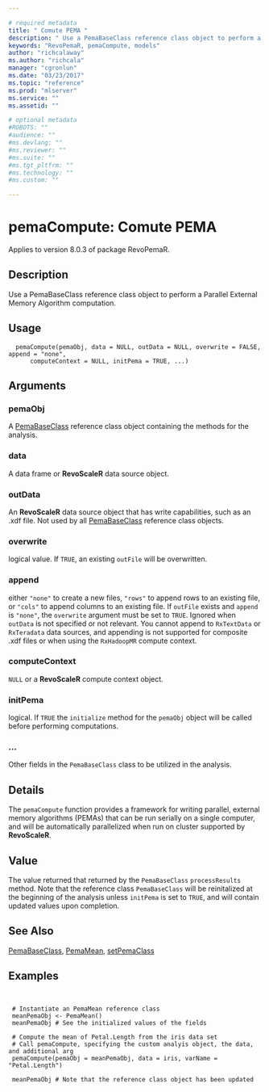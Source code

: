```yaml
--- 

# required metadata 
title: " Comute PEMA " 
description: " Use a PemaBaseClass reference class object to perform a Parallel External Memory Algorithm computation. " 
keywords: "RevoPemaR, pemaCompute, models" 
author: "richcalaway"
ms.author: "richcala" 
manager: "cgronlun" 
ms.date: "03/23/2017" 
ms.topic: "reference" 
ms.prod: "mlserver" 
ms.service: "" 
ms.assetid: "" 

# optional metadata 
#ROBOTS: "" 
#audience: "" 
#ms.devlang: "" 
#ms.reviewer: "" 
#ms.suite: "" 
#ms.tgt_pltfrm: "" 
#ms.technology: "" 
#ms.custom: "" 

--- 
```



 # pemaCompute:  Comute PEMA 

 Applies to version 8.0.3 of package RevoPemaR.

 ## Description

Use a PemaBaseClass reference class object to perform a Parallel External Memory Algorithm computation.


 ## Usage

```   
  pemaCompute(pemaObj, data = NULL, outData = NULL, overwrite = FALSE, append = "none",
      computeContext = NULL, initPema = TRUE, ...)

```

 ## Arguments



 ### pemaObj
  A [PemaBaseClass](pemabaseclass.md) reference class object containing the methods for the analysis.  


 ### data
  A data frame or **RevoScaleR** data source object.  


 ### outData
  An **RevoScaleR** data source object that has write capabilities, such as an .xdf file. Not used by all [PemaBaseClass](pemabaseclass.md) reference class objects.  



 ### overwrite
 logical value. If `TRUE`, an existing `outFile` will be overwritten. 



 ### append
 either `"none"` to create a new files, `"rows"` to append rows to an existing file, or `"cols"` to append columns to an existing file. If `outFile` exists and `append` is `"none"`,  the `overwrite` argument must be set to `TRUE`. Ignored when `outData` is not specified or not relevant. You cannot append to `RxTextData` or `RxTeradata` data sources,  and appending is not supported for composite .xdf files or when using the `RxHadoopMR` compute context. 



 ### computeContext
  `NULL` or a **RevoScaleR** compute context object.  



 ### initPema
  logical.  If `TRUE` the `initialize` method for the `pemaObj` object will be called before performing computations.  



 ###  ...
  Other fields in the `PemaBaseClass` class to be utilized in the analysis.  



 ## Details

The `pemaCompute` function provides a framework for writing parallel, external memory
algorithms (PEMAs) that can be run serially on a single computer, and will be automatically
parallelized when run on cluster supported by **RevoScaleR**.


 ## Value

The value returned that returned by the `PemaBaseClass` `processResults` method.
Note that the reference class `PemaBaseClass` will be reinitalized at the beginning
of the analysis unless `initPema` is set to `TRUE`, and will contain updated values upon completion.







 ## See Also

[PemaBaseClass](pemabaseclass.md),
[PemaMean](pemamean.md),
[setPemaClass](setpemaclass.md)

 ## Examples

 ```


  # Instantiate an PemaMean reference class
  meanPemaObj <- PemaMean()
  meanPemaObj # See the initialized values of the fields

  # Compute the mean of Petal.Length from the iris data set
  # Call pemaCompute, specifying the custom analyis object, the data, and additional arg
  pemaCompute(pemaObj = meanPemaObj, data = iris, varName = "Petal.Length")

  meanPemaObj # Note that the reference class object has been updated
```





